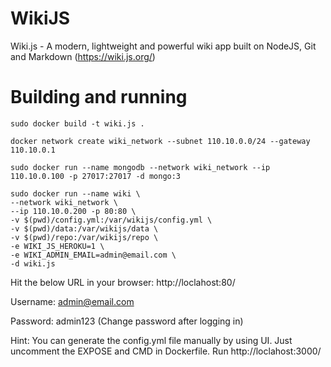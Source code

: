 # WikiJS

Wiki.js - A modern, lightweight and powerful wiki app built on NodeJS, Git and Markdown (https://wiki.js.org/)

# Building and running

```
sudo docker build -t wiki.js .

docker network create wiki_network --subnet 110.10.0.0/24 --gateway 110.10.0.1

sudo docker run --name mongodb --network wiki_network --ip 110.10.0.100 -p 27017:27017 -d mongo:3

sudo docker run --name wiki \
--network wiki_network \
--ip 110.10.0.200 -p 80:80 \
-v $(pwd)/config.yml:/var/wikijs/config.yml \
-v $(pwd)/data:/var/wikijs/data \
-v $(pwd)/repo:/var/wikijs/repo \
-e WIKI_JS_HEROKU=1 \
-e WIKI_ADMIN_EMAIL=admin@email.com \
-d wiki.js
```
Hit the below URL in your browser:
http://loclahost:80/

Username: admin@email.com

Password: admin123 (Change password after logging in)

Hint: You can generate the config.yml file manually by using UI.
      Just uncomment the EXPOSE and CMD in Dockerfile. Run http://loclahost:3000/
